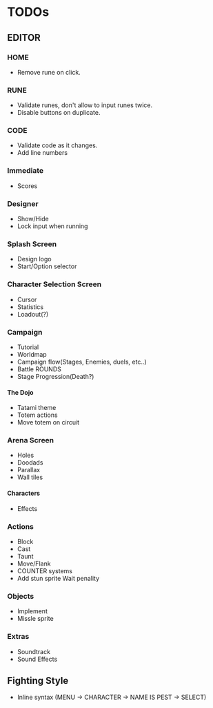 # TODOs

## EDITOR

### HOME

- Remove rune on click.

### RUNE

- Validate runes, don't allow to input runes twice.
- Disable buttons on duplicate.

### CODE

- Validate code as it changes.
- Add line numbers

### Immediate

- Scores

### Designer

- Show/Hide
- Lock input when running

### Splash Screen

- Design logo
- Start/Option selector

### Character Selection Screen

- Cursor
- Statistics
- Loadout(?)

### Campaign

- Tutorial
- Worldmap
- Campaign flow(Stages, Enemies, duels, etc..)
- Battle ROUNDS
- Stage Progression(Death?)

#### The Dojo

- Tatami theme
- Totem actions
- Move totem on circuit

### Arena Screen

- Holes
- Doodads
- Parallax
- Wall tiles

#### Characters

- Effects

### Actions

- Block
- Cast
- Taunt
- Move/Flank
- COUNTER systems
- Add stun sprite Wait penality

### Objects

- Implement
- Missle sprite

### Extras

- Soundtrack
- Sound Effects

## Fighting Style

- Inline syntax (MENU -> CHARACTER -> NAME IS PEST -> SELECT)

